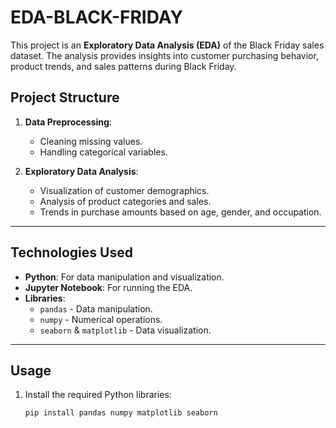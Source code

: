 ﻿# EDA-BLACK-FRIDAY
This project is an **Exploratory Data Analysis (EDA)** of the Black Friday sales dataset. The analysis provides insights into customer purchasing behavior, product trends, and sales patterns during Black Friday.
## **Project Structure**
1. **Data Preprocessing**:
   - Cleaning missing values.
   - Handling categorical variables.

2. **Exploratory Data Analysis**:
   - Visualization of customer demographics.
   - Analysis of product categories and sales.
   - Trends in purchase amounts based on age, gender, and occupation.

---

## **Technologies Used**
- **Python**: For data manipulation and visualization.
- **Jupyter Notebook**: For running the EDA.
- **Libraries**:
  - `pandas` - Data manipulation.
  - `numpy` - Numerical operations.
  - `seaborn` & `matplotlib` - Data visualization.

---

## **Usage**
1. Install the required Python libraries:
   ```bash
   pip install pandas numpy matplotlib seaborn
